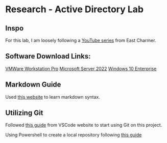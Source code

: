 # Research - Active Directory Lab

## Inspo

For this lab, I am loosely following a [YouTube series][youtube-series] from East Charmer.

## Software Download Links:

[VMWare Workstation Pro][vmware-download]
[Microsoft Server 2022][microsoft-server-download]
[Windows 10 Enterprise][windows-10-enterprise-download]

## Markdown Guide

Used [this website][markdown-guide] to learn markdown syntax.

## Utilizing Git

Followed [this guide][vscode-git-guide] from VSCode website to start using Git on this project.

Using Powershell to create a local repository following [this guide][merge-git-guide]

[paste links below here]: #

[youtube-series]: https://www.youtube.com/watch?v=GsmJowwIh8Q&list=PLAdEnQWAAbfXMY2D4HVZOe-ChfTKmaJfQ
[vmware-download]: https://knowledge.broadcom.com/external/article?articleNumber=368667
[microsoft-server-download]: https://www.microsoft.com/en-us/evalcenter/evaluate-windows-server-2022
[markdown-guide]: https://www.markdownguide.org/
[vscode-git-guide]: https://code.visualstudio.com/docs/sourcecontrol/intro-to-git
[merge-git-guide]: https://www.varonis.com/blog/how-to-merge-in-git
[windows-10-enterprise-download]: https://www.microsoft.com/en-us/evalcenter/evaluate-windows-10-enterprise